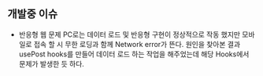 
## 개발중 이슈

- 반응형 웹 문제
PC로는 데이터 로드 및 반응형 구현이 정상적으로 작동 했지만 모바일로 접속 할 시 무한 로딩과 함께 Network error가 뜬다. 원인을 찾아본 결과 usePost hooks를 만들어 데이터 로드 하는 작업을 해주었는데 해당 Hooks에서 문제가 발생한 듯 하다.